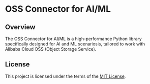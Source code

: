 # OSS Connector for AI/ML

## Overview

The OSS Connector for AI/ML is a high-performance Python library specifically designed for AI and ML scenariosis, tailored to work with Alibaba Cloud OSS (Object Storage Service).

## License

This project is licensed under the terms of the [MIT License](LICENSE).